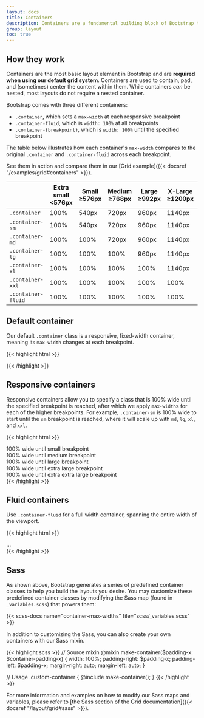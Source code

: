 ```yaml
---
layout: docs
title: Containers
description: Containers are a fundamental building block of Bootstrap that contain, pad, and align your content withing a given device or viewport.
group: layout
toc: true
---
```


## How they work

Containers are the most basic layout element in Bootstrap and are **required when using our default grid system**. Containers are used to contain, pad, and (sometimes) center the content within them. While containers *can* be nested, most layouts do not require a nested container.

Bootstrap comes with three different containers:

- `.container`, which sets a `max-width` at each responsive breakpoint
- `.container-fluid`, which is `width: 100%` at all breakpoints
- `.container-{breakpoint}`, which is `width: 100%` until the specified breakpoint

The table below illustrates how each container's `max-width` compares to the original `.container` and `.container-fluid` across each breakpoint.

See them in action and compare them in our [Grid example]({{< docsref "/examples/grid#containers" >}}).

<table class="table text-left">
  <thead>
    <tr>
      <th></th>
      <th>
        Extra small<br>
        <span class="font-weight-normal">&lt;576px</span>
      </th>
      <th>
        Small<br>
        <span class="font-weight-normal">&ge;576px</span>
      </th>
      <th>
        Medium<br>
        <span class="font-weight-normal">&ge;768px</span>
      </th>
      <th>
        Large<br>
        <span class="font-weight-normal">&ge;992px</span>
      </th>
      <th>
        X-Large<br>
        <span class="font-weight-normal">&ge;1200px</span>
      </th>
      <th>
        XX-Large<br>
        <span class="font-weight-normal">&ge;1400px</span>
      </th>
    </tr>
  </thead>
  <tbody>
    <tr>
      <td><code>.container</code></td>
      <td class="text-muted">100%</td>
      <td>540px</td>
      <td>720px</td>
      <td>960px</td>
      <td>1140px</td>
      <td>1320px</td>
    </tr>
    <tr>
      <td><code>.container-sm</code></td>
      <td class="text-muted">100%</td>
      <td>540px</td>
      <td>720px</td>
      <td>960px</td>
      <td>1140px</td>
      <td>1320px</td>
    </tr>
    <tr>
      <td><code>.container-md</code></td>
      <td class="text-muted">100%</td>
      <td class="text-muted">100%</td>
      <td>720px</td>
      <td>960px</td>
      <td>1140px</td>
      <td>1320px</td>
    </tr>
    <tr>
      <td><code>.container-lg</code></td>
      <td class="text-muted">100%</td>
      <td class="text-muted">100%</td>
      <td class="text-muted">100%</td>
      <td>960px</td>
      <td>1140px</td>
      <td>1320px</td>
    </tr>
    <tr>
      <td><code>.container-xl</code></td>
      <td class="text-muted">100%</td>
      <td class="text-muted">100%</td>
      <td class="text-muted">100%</td>
      <td class="text-muted">100%</td>
      <td>1140px</td>
      <td>1320px</td>
    </tr>
    <tr>
      <td><code>.container-xxl</code></td>
      <td class="text-muted">100%</td>
      <td class="text-muted">100%</td>
      <td class="text-muted">100%</td>
      <td class="text-muted">100%</td>
      <td class="text-muted">100%</td>
      <td>1320px</td>
    </tr>
    <tr>
      <td><code>.container-fluid</code></td>
      <td class="text-muted">100%</td>
      <td class="text-muted">100%</td>
      <td class="text-muted">100%</td>
      <td class="text-muted">100%</td>
      <td class="text-muted">100%</td>
      <td class="text-muted">100%</td>
    </tr>
  </tbody>
</table>

## Default container

Our default `.container` class is a responsive, fixed-width container, meaning its `max-width` changes at each breakpoint.

{{< highlight html >}}
<div class="container">
  <!-- Content here -->
</div>
{{< /highlight >}}

## Responsive containers

Responsive containers allow you to specify a class that is 100% wide until the specified breakpoint is reached, after which we apply `max-width`s for each of the higher breakpoints. For example, `.container-sm` is 100% wide to start until the `sm` breakpoint is reached, where it will scale up with `md`, `lg`, `xl`, and `xxl`.

{{< highlight html >}}
<div class="container-sm">100% wide until small breakpoint</div>
<div class="container-md">100% wide until medium breakpoint</div>
<div class="container-lg">100% wide until large breakpoint</div>
<div class="container-xl">100% wide until extra large breakpoint</div>
<div class="container-xxl">100% wide until extra extra large breakpoint</div>
{{< /highlight >}}

## Fluid containers

Use `.container-fluid` for a full width container, spanning the entire width of the viewport.

{{< highlight html >}}
<div class="container-fluid">
  ...
</div>
{{< /highlight >}}

## Sass

As shown above, Bootstrap generates a series of predefined container classes to help you build the layouts you desire. You may customize these predefined container classes by modifying the Sass map (found in `_variables.scss`) that powers them:

{{< scss-docs name="container-max-widths" file="scss/_variables.scss" >}}

In addition to customizing the Sass, you can also create your own containers with our Sass mixin.

{{< highlight scss >}}
// Source mixin
@mixin make-container($padding-x: $container-padding-x) {
  width: 100%;
  padding-right: $padding-x;
  padding-left: $padding-x;
  margin-right: auto;
  margin-left: auto;
}

// Usage
.custom-container {
  @include make-container();
}
{{< /highlight >}}

For more information and examples on how to modify our Sass maps and variables, please refer to [the Sass section of the Grid documentation]({{< docsref "/layout/grid#sass" >}}).

